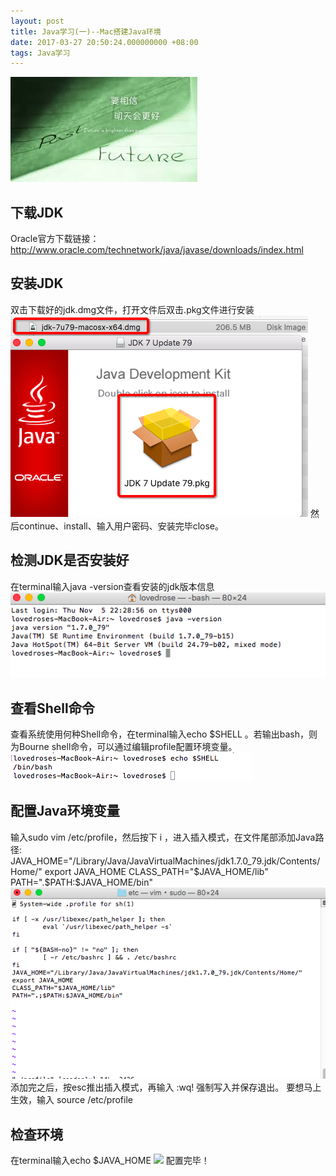 ```yaml
---
layout: post
title: Java学习(一)--Mac搭建Java环境
date: 2017-03-27 20:50:24.000000000 +08:00
tags: Java学习
---
```


![](/assets/images/2017/torrow_better.jpg)

## 下载JDK
Oracle官方下载链接：http://www.oracle.com/technetwork/java/javase/downloads/index.html

## 安装JDK
双击下载好的jdk.dmg文件，打开文件后双击.pkg文件进行安装
![](/assets/images/2017/java_study_1.png)
然后continue、install、输入用户密码、安装完毕close。

## 检测JDK是否安装好
在terminal输入java -version查看安装的jdk版本信息
![](/assets/images/2017/java_study_2.png)

## 查看Shell命令
查看系统使用何种Shell命令，在terminal输入echo $SHELL 。若输出bash，则为Bourne shell命令，可以通过编辑profile配置环境变量。
![](/assets/images/2017/java_study_3.png)

## 配置Java环境变量
输入sudo vim /etc/profile，然后按下 i ，进入插入模式，在文件尾部添加Java路径:
JAVA_HOME="/Library/Java/JavaVirtualMachines/jdk1.7.0_79.jdk/Contents/Home/"
export JAVA_HOME
CLASS_PATH="$JAVA_HOME/lib"
PATH=".$PATH:$JAVA_HOME/bin"
![](/assets/images/2017/java_study_4.png)
添加完之后，按esc推出插入模式，再输入 :wq! 强制写入并保存退出。
要想马上生效，输入 source /etc/profile

## 检查环境
在terminal输入echo $JAVA_HOME
![](/assets/images/2017/java_study_5.png)
配置完毕！